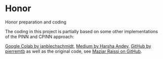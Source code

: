 # Honor
Honor preparation and coding



The coding in this project is partially based on some other implementations of the PINN and CPINN approach:

[Google Colab by janblechschmidt](https://medium.com/@andeyharsha15/deep-neural-networks-for-solving-differential-equations-in-finance-da662ef0681), [Medium by Harsha Andey](https://medium.com/@andeyharsha15/deep-neural-networks-for-solving-differential-equations-in-finance-da662ef0681), [GitHub by pierremtb](https://github.com/pierremtb/PINNs-TF2.0) as well as the original code, see  [Maziar Raissi on GitHub](https://github.com/maziarraissi/PINNs).

